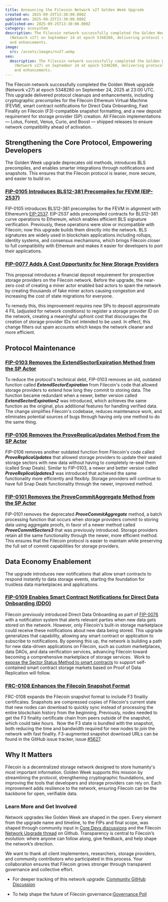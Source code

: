 ```yaml
---
title: Announcing the Filecoin Network v27 Golden Week Upgrade
created-on: 2025-09-25T13:30:00.000Z
updated-on: 2025-09-25T13:30:00.000Z
published-on: 2025-09-25T13:30:00.000Z
category: ecosystem
description: The Filecoin network successfully completed the Golden Week upgrade
  (Network v27) on September 24 at epoch 5348280, delivering protocol cleanups
  and enhancements.
image:
  src: /assets/images/nv27.webp
seo:
  description: The Filecoin network successfully completed the Golden Week upgrade
    (Network v27) on September 24 at epoch 5348280, delivering protocol cleanups
    and enhancements.
---
```


The Filecoin network successfully completed the Golden Week upgrade (Network v27) at epoch 5348280 on September 24, 2025 at 23:00 UTC. This upgrade delivered protocol cleanups and enhancements, including cryptographic precompiles for the Filecoin Ethereum Virtual Machine (FEVM), smart contract notifications for Direct Data Onboarding, Fast Finality on Filecoin (F3)-compatible snapshot formatting, and a new deposit requirement for storage provider (SP) creation. All Filecoin implementations — Lotus, Forest, Venus, Curio, and Boost — shipped releases to ensure network compatibility ahead of activation.

## Strengthening the Core Protocol, Empowering Developers 

The Golden Week upgrade deprecates old methods, introduces BLS precompiles, and enables smarter integrations through notifications and snapshots. This ensures that the Filecoin protocol is leaner, more secure, and easier to build on.

### [FIP-0105 Introduces BLS12-381 Precompiles for FEVM (EIP-2537)](https://github.com/filecoin-project/FIPs/blob/master/FIPS/fip-0105.md)

FIP-0105 introduces BLS12-381 precompiles for the FEVM in alignment with Ethereum’s [EIP-2537](https://eips.ethereum.org/EIPS/eip-2537#abstract). EIP-2537 adds precompiled contracts for BLS12–381 curve operations to Ethereum, which enables efficient BLS signature verification. Previously, these operations were slow or incompatible with Filecoin; now this upgrade builds them directly into the network. BLS signatures are widely used in blockchain applications including rollups, identity systems, and consensus mechanisms, which brings Filecoin closer to full compatibility with Ethereum and makes it easier for developers to port their applications.

### [FIP-0077 Adds A Cost Opportunity for New Storage Providers](https://github.com/filecoin-project/FIPs/blob/master/FIPS/fip-0077.md)

This proposal introduces a financial deposit requirement for prospective storage providers on the Filecoin network. Before the upgrade, the near-zero cost of creating a miner actor enabled bad actors to spam the network by creating thousands of fake miner actors causing congestion and increasing the cost of state migrations for everyone.

To remedy this, this improvement requires new SPs to deposit approximate 4 FIL (adjusted for network conditions) to register a storage provider ID on the network, creating a meaningful upfront cost that discourages the creation of storage provider IDs not intended to be used. In effect, this change filters out spam accounts which keeps the network cleaner and more efficient.

## Protocol Maintenance 

### [FIP-0103 Removes the ExtendSectorExpiration Method from the SP Actor](https://github.com/filecoin-project/FIPs/blob/master/FIPS/fip-0103.md)

To reduce the protocol's technical debt, FIP-0103 removes an old, outdated function called **_ExtendSectorExpiration_** from Filecoin's code that allowed storage providers to extend how long they commit to storing data. The function became redundant when a newer, better version called **_ExtendSectorExpiration2_** was introduced, which achieves the same function as the original, plus additional features for handling verified data. The change simplifies Filecoin's codebase, reduces maintenance work, and eliminates potential sources of bugs through having only one method to do the same thing.

### [FIP-0106 Removes the ProveReplicaUpdates Method From the SP Actor](https://github.com/filecoin-project/FIPs/blob/master/FIPS/fip-0106.md)

FIP-0106 removes another outdated function from Filecoin's code called **_ProveReplicaUpdates_** that allowed storage providers to update their sealed storage sectors with new data without having to completely re-seal them (called Snap Deals). Similar to FIP-0103, a newer and better version called **_ProveReplicaUpdates3_** was introduced that achieved the same functionality more efficiently and flexibly. Storage providers will continue to have full Snap Deals functionality through the newer, improved method.

### [FIP-0101 Removes the ProveCommitAggregate Method from the SP Actor](https://github.com/filecoin-project/FIPs/blob/master/FIPS/fip-0101.md)

FIP-0101 removes the deprecated **_ProveCommitAggregate_** method, a batch processing function that occurs when storage providers commit to storing data using aggregate proofs, in favor of a newer method called **_ProveCommitSectors3_** that was previously introduced. Storage providers retain all the same functionality through the newer, more efficient method. This ensures that the Filecoin protocol is easier to maintain while preserving the full set of commit capabilities for storage providers.

## Data Economy Enablement 

The upgrade introduces new notifications that allow smart contracts to respond instantly to data storage events, starting the foundation for trustless data marketplaces and applications.

### [FIP-0109 Enables Smart Contract Notifications for Direct Data Onboarding (DDO)](https://github.com/filecoin-project/FIPs/blob/master/FIPS/fip-0109.md)

Filecoin previously introduced Direct Data Onboarding as part of [FIP-0076](https://github.com/filecoin-project/FIPs/blob/master/FIPS/fip-0076.md) with a notification system that alerts relevant parties when new data gets stored on the network. However, only Filecoin's built-in storage marketplace could receive these notifications about new data being stored. This upgrade generalizes that capability, allowing any smart contract or application to subscribe to notifications. By opening this up, the network is building a path for new data-driven applications on Filecoin, such as custom marketplaces, data DAOs, and data verification services, advancing Filecoin toward becoming a comprehensive marketplace of storage services.  Work to [expose the Sector Status Method to smart contracts](https://github.com/filecoin-project/FIPs/discussions/1108) to support self-contained smart contract storage markets based on Proof of Data Replication will follow.

### [FRC-0108 Enhances the Filecoin Snapshot Format](https://github.com/filecoin-project/FIPs/blob/master/FRCs/frc-0108.md#frc-0108-filecoin-snapshot-format)

FRC-0108 expands the Filecoin snapshot format to include F3 finality certificates. Snapshots are compressed copies of Filecoin's current state that new nodes can download to quickly sync instead of processing the entire blockchain history from the beginning. Previously, nodes needed to get the F3 finality certificate chain from peers outside of the snapshot, which could take hours.  Now the F3 state is bundled with the snapshot, both reducing the time and bandwidth required for new nodes to join the network with fast finality. F3-augmented snapshot download URLs can be found in the GitHub issue tracker, issue [#5627](https://github.com/ChainSafe/forest/issues/5627).

## Why It Matters

Filecoin is a decentralized storage network designed to store humanity's most important information. Golden Week supports this mission by streamlining the protocol, strengthening cryptographic foundations, and improving the tools that developers and storage providers can rely on. Each improvement adds resilience to the network, ensuring Filecoin can be the backbone for open, verifiable data.

### Learn More and Get Involved

Network upgrades like Golden Week are shaped in the open. Every element from the upgrade name and timeline, to the FIPs and final scope, was shaped through community input in [Core Devs discussions](https://github.com/filecoin-project/core-devs/blob/master/Core%20Dev%20Meetings/Meeting%200082.md) and the Filecoin [Network Upgrade thread](https://github.com/filecoin-project/core-devs/discussions/196) on Github. Transparency is central to Filecoin’s evolution: where anyone can follow along, give feedback, and help shape the network’s direction.

We want to thank all client implementers, researchers, storage providers, and community contributors who participated in this process. Your collaboration ensures that Filecoin grows stronger through transparent governance and collective effort.

- For deeper tracking of this network upgrade: [Community GitHub Discussion](https://github.com/filecoin-project/community/discussions/74#discussioncomment-14214805)

- To help shape the future of Filecoin governance:[Governance Poll](https://poll.fil.org/dashboard/c/8n7hhjebkb)
